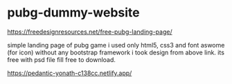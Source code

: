 # pubg-dummy-website

https://freedesignresources.net/free-pubg-landing-page/

simple landing page of pubg game 
i used only html5, css3 and font aswome (for icon) without  any bootstrap framework
i took design from above link. its free with psd file fill free to download.

https://pedantic-yonath-c138cc.netlify.app/
